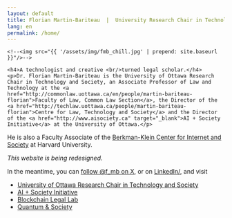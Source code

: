 ```yaml
---
layout: default
title: Florian Martin-Bariteau  |  University Research Chair in Technology + Society
lang: en
permalink: /home/
---
```


<div class="home" id="home">

  <div class="colx2">

  	<!--<img src="{{ '/assets/img/fmb_chill.jpg' | prepend: site.baseurl }}"/>-->

  	<h4>A technologist and creative <br/>turned legal scholar.</h4>
	<p>Dr. Florian Martin-Bariteau is the University of Ottawa Research Chair in Technology and Society, an Associate Professor of Law and Technology at the <a href="http://commonlaw.uottawa.ca/en/people/martin-bariteau-florian">Faculty of Law, Common Law Section</a>, the Director of the <a href="http://techlaw.uottawa.ca/people/martin-bariteau-florian">Centre for Law, Technology and Society</a> and the Director of the <a href="http://www.aisociety.ca" target="_blank">AI + Society Initiative</a> at the University of Ottawa.</p>
  <p>He is also a Faculty Associate of the <a href="https://cyber.harvard.edu/people/florian-martin-bariteau">Berkman-Klein Center for Internet and Society</a> at Harvard University.</p>

  </div>

  <div class="colx2">
   <p><em>This website is being redesigned.</em></p> 
  <p>In the meantime, you can <a href="https://twitter.com/f_mb">follow @f_mb on X</a>, or on <a href="http://linkedin.com/in/fmb">LinkedIn/</a>, and visit</p>
  <ul>
<li><a href="https://techlaw.uottawa.ca/chairs/urc-technology-society" target="_blank">University of Ottawa Research Chair in Technology and Society</a></li>
<li><a href="https://techlaw.uottawa.ca/aisociety" target="_blank">AI + Society Initiative</a></li>
  <li><a href="http://blckchn.ca/" target="_blank">Blockchain Legal Lab</a></li>
  <li><a href="http://quantsoc.org">Quantum &amp; Society</a></li>
</ul>
	
  </div>

</div>
